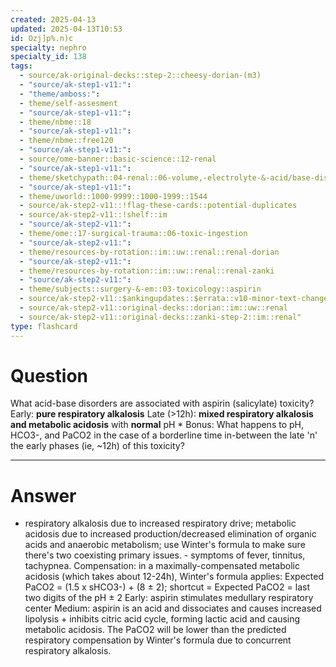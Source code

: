 ```yaml
---
created: 2025-04-13
updated: 2025-04-13T10:53
id: Ozj]p%.n)c
specialty: nephro
specialty_id: 138
tags:
  - source/ak-original-decks::step-2::cheesy-dorian-(m3)
  - "source/ak-step1-v11:": 
  - "theme/amboss:": 
  - theme/self-assesment
  - "source/ak-step1-v11:": 
  - theme/nbme::18
  - "source/ak-step1-v11:": 
  - theme/nbme::free120
  - "source/ak-step1-v11:": 
  - source/ome-banner::basic-science::12-renal
  - "source/ak-step1-v11:": 
  - theme/sketchypath::04-renal::06-volume,-electrolyte-&-acid/base-disorders::04-acid/base-disorders
  - "source/ak-step1-v11:": 
  - theme/uworld::1000-9999::1000-1999::1544
  - source/ak-step2-v11::!flag-these-cards::potential-duplicates
  - source/ak-step2-v11::!shelf::im
  - "source/ak-step2-v11:": 
  - theme/ome::17-surgical-trauma::06-toxic-ingestion
  - "source/ak-step2-v11:": 
  - theme/resources-by-rotation::im::uw::renal::renal-dorian
  - "source/ak-step2-v11:": 
  - theme/resources-by-rotation::im::uw::renal::renal-zanki
  - "source/ak-step2-v11:": 
  - theme/subjects::surgery-&-em::03-toxicology::aspirin
  - source/ak-step2-v11::$ankingupdates::$errata::v10-minor-text-changes
  - source/ak-step2-v11::original-decks::dorian::im::uw::renal
  - source/ak-step2-v11::original-decks::zanki-step-2::im::renal"
type: flashcard
---
```


# Question
What acid-base disorders are associated with aspirin (salicylate) toxicity?    Early: **pure respiratory alkalosis**   Late (>12h): **mixed respiratory alkalosis and metabolic acidosis** with **normal** pH   * Bonus: What happens to pH, HCO3-, and PaCO2 in the case of a borderline time in-between the late 'n' the early phases (ie, ~12h) of this toxicity?

---

# Answer
- respiratory alkalosis due to increased respiratory drive; metabolic acidosis due to increased production/decreased elimination of organic acids and anaerobic metabolism; use Winter's formula to make sure there's two coexisting primary issues. - symptoms of fever, tinnitus, tachypnea.   Compensation: in a maximally-compensated metabolic acidosis (which takes about 12-24h), Winter's formula applies:    Expected PaCO2 = (1.5 x sHCO3-) + (8 ± 2); shortcut = Expected PaCO2 = last two digits of the pH ± 2    Early: aspirin stimulates medullary respiratory center Medium: aspirin is an acid and dissociates and causes increased lipolysis + inhibits citric acid cycle, forming lactic acid and causing metabolic acidosis.   The PaCO2 will be lower than the predicted respiratory compensation by Winter's formula due to concurrent respiratory alkalosis.